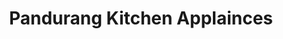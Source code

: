 ---
title: "Pandurang Kitchen Applainces"
url: /pune/pandurang-kitchen-applainces/
shop: Haushaltsgeräte
---